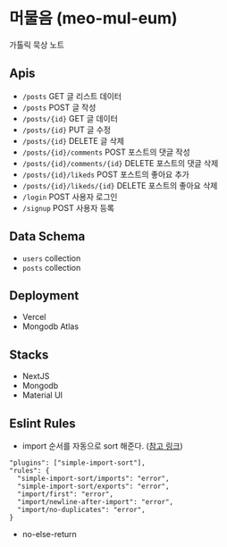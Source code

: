 # 머물음 (meo-mul-eum)

가톨릭 묵상 노트

## Apis

- `/posts` GET 글 리스트 데이터
- `/posts` POST 글 작성
- `/posts/{id}` GET 글 데이터
- `/posts/{id}` PUT 글 수정
- `/posts/{id}` DELETE 글 삭제
- `/posts/{id}/comments` POST 포스트의 댓글 작성
- `/posts/{id}/comments/{id}` DELETE 포스트의 댓글 삭제
- `/posts/{id}/likeds` POST 포스트의 좋아요 추가
- `/posts/{id}/likeds/{id}` DELETE 포스트의 좋아요 삭제
- `/login` POST 사용자 로그인
- `/signup` POST 사용자 등록

## Data Schema

- `users` collection
- `posts` collection

## Deployment

- Vercel
- Mongodb Atlas

## Stacks

- NextJS
- Mongodb
- Material UI

## Eslint Rules

- import 순서를 자동으로 sort 해준다. ([참고 링크](https://github.com/lydell/eslint-plugin-simple-import-sort))

```
"plugins": ["simple-import-sort"],
"rules": {
  "simple-import-sort/imports": "error",
  "simple-import-sort/exports": "error",
  "import/first": "error",
  "import/newline-after-import": "error",
  "import/no-duplicates": "error",
}
```

- no-else-return
